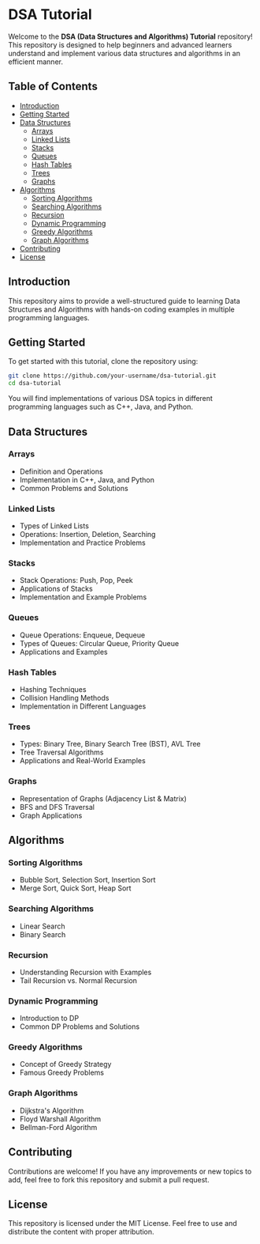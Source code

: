 # DSA Tutorial

Welcome to the **DSA (Data Structures and Algorithms) Tutorial** repository! This repository is designed to help beginners and advanced learners understand and implement various data structures and algorithms in an efficient manner.

## Table of Contents
- [Introduction](#introduction)
- [Getting Started](#getting-started)
- [Data Structures](#data-structures)
  - [Arrays](#arrays)
  - [Linked Lists](#linked-lists)
  - [Stacks](#stacks)
  - [Queues](#queues)
  - [Hash Tables](#hash-tables)
  - [Trees](#trees)
  - [Graphs](#graphs)
- [Algorithms](#algorithms)
  - [Sorting Algorithms](#sorting-algorithms)
  - [Searching Algorithms](#searching-algorithms)
  - [Recursion](#recursion)
  - [Dynamic Programming](#dynamic-programming)
  - [Greedy Algorithms](#greedy-algorithms)
  - [Graph Algorithms](#graph-algorithms)
- [Contributing](#contributing)
- [License](#license)

## Introduction
This repository aims to provide a well-structured guide to learning Data Structures and Algorithms with hands-on coding examples in multiple programming languages.

## Getting Started
To get started with this tutorial, clone the repository using:
```bash
git clone https://github.com/your-username/dsa-tutorial.git
cd dsa-tutorial
```

You will find implementations of various DSA topics in different programming languages such as C++, Java, and Python.

## Data Structures
### Arrays
- Definition and Operations
- Implementation in C++, Java, and Python
- Common Problems and Solutions

### Linked Lists
- Types of Linked Lists
- Operations: Insertion, Deletion, Searching
- Implementation and Practice Problems

### Stacks
- Stack Operations: Push, Pop, Peek
- Applications of Stacks
- Implementation and Example Problems

### Queues
- Queue Operations: Enqueue, Dequeue
- Types of Queues: Circular Queue, Priority Queue
- Applications and Examples

### Hash Tables
- Hashing Techniques
- Collision Handling Methods
- Implementation in Different Languages

### Trees
- Types: Binary Tree, Binary Search Tree (BST), AVL Tree
- Tree Traversal Algorithms
- Applications and Real-World Examples

### Graphs
- Representation of Graphs (Adjacency List & Matrix)
- BFS and DFS Traversal
- Graph Applications

## Algorithms
### Sorting Algorithms
- Bubble Sort, Selection Sort, Insertion Sort
- Merge Sort, Quick Sort, Heap Sort

### Searching Algorithms
- Linear Search
- Binary Search

### Recursion
- Understanding Recursion with Examples
- Tail Recursion vs. Normal Recursion

### Dynamic Programming
- Introduction to DP
- Common DP Problems and Solutions

### Greedy Algorithms
- Concept of Greedy Strategy
- Famous Greedy Problems

### Graph Algorithms
- Dijkstra's Algorithm
- Floyd Warshall Algorithm
- Bellman-Ford Algorithm

## Contributing
Contributions are welcome! If you have any improvements or new topics to add, feel free to fork this repository and submit a pull request.

## License
This repository is licensed under the MIT License. Feel free to use and distribute the content with proper attribution.